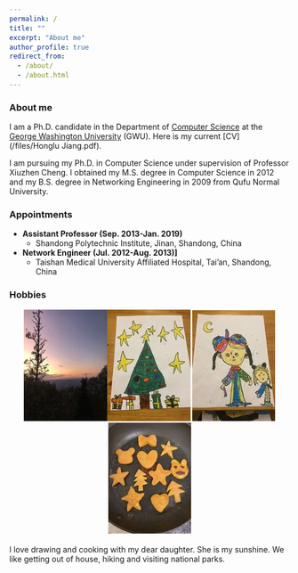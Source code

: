 ```yaml
---
permalink: /
title: ""
excerpt: "About me"
author_profile: true
redirect_from: 
  - /about/
  - /about.html
---
```


### <i class="fa fa-fw fa-smile-wink" aria-hidden="true"></i> About me
I am a Ph.D. candidate in the Department of [Computer Science](https://www.cs.seas.gwu.edu/) at the [George Washington University](https://www.gwu.edu/) (GWU). Here is my current [CV](/files/Honglu Jiang.pdf).

I am pursuing my Ph.D. in Computer Science under supervision of Professor Xiuzhen Cheng. I obtained my M.S. degree in Computer Science in 2012 and my B.S. degree in Networking Engineering in 2009 from Qufu Normal University. 
  
### <i class="fa fa-fw fa-user-md" aria-hidden="true"></i> Appointments

* **Assistant Professor (Sep. 2013-Jan. 2019)**
  * Shandong Polytechnic Institute, Jinan, Shandong, China
* **Network Engineer (Jul. 2012-Aug. 2013)]**
  * Taishan Medical University Affiliated Hospital, Tai’an, Shandong, China


<h3><i class="fa fa-fw fa-puzzle-piece" aria-hidden="true"></i> Hobbies</h3>
  
 <center><img src="images/a.jpeg" alt=""><img src="images/b.jpeg" alt=""> <img src="images/c.jpeg" alt=""> <img src="images/d.jpeg" alt=""> </center>
  <br>
  I love drawing and cooking with my dear daughter. She is my sunshine. We like getting out of house, hiking and visiting national parks.
  
